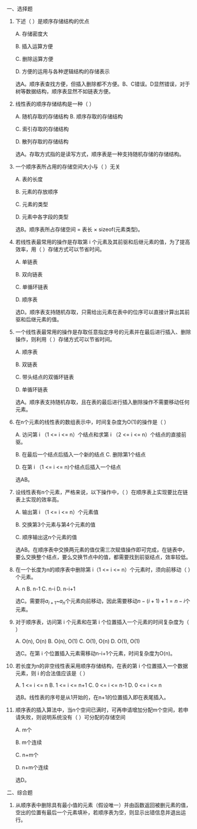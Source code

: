 一、选择题

1. 下述（ ）是顺序存储结构的优点

   A. 存储密度大

   B. 插入运算方便

   C. 删除运算方便

   D. 方便的运用与各种逻辑结构的存储表示

   选A。顺序表查找方便，但插入删除都不方便。B、C错误。D显然错误，对于树等数据结构，顺序表显然不如链表方便。



2. 线性表的顺序存储结构是一种（ ）

   A. 随机存取的存储结构
   B. 顺序存取的存储结构

   C. 索引存取的存储结构

   D. 散列存取的存储结构

   选A。存取方式指的是读写方式，顺序表是一种支持随机存储的存储结构。



3. 一个顺序表所占用的存储空间大小与（ ）无关

   A. 表的长度

   B. 元素的存放顺序

   C. 元素的类型

   D. 元素中各字段的类型

   选B。顺序表所占存储空间 = 表长 × sizeof(元素类型)。



4. 若线性表最常用的操作是存取第 i 个元素及其前驱和后继元素的值，为了提高效率，用（ ）存储方式可以节省时间。

   A. 单链表

   B. 双向链表

   C. 单循环链表

   D. 顺序表

   选D。顺序表支持随机存取，只需给出元素在表中的位序可以直接计算出其前驱和后继元素的值。



5. 一个线性表最常用的操作是存取任意指定序号的元素并在最后进行插入、删除操作，则利用（ ）存储方式可以节省时间。

   A. 顺序表

   B. 双链表

   C. 带头结点的双循环链表

   D. 单循环链表

   选A。顺序表支持随机存取，且在表的最后进行插入删除操作不需要移动任何元素。



6. 在n个元素的线性表的数组表示中，时间复杂度为O(1)的操作是（ ）

   A. 访问第 i （1 <= i <= n）个结点和求第 i （2 <= i <= n）个结点的直接前驱。

   B. 在最后一个结点后插入一个新的结点
   C. 删除第1个结点

   D. 在第 i （1 <= i <= n)个结点后插入一个结点

   选AB。



7. 设线性表有n个元素，严格来说，以下操作中，（ ）在顺序表上实现要比在链表上实现的效率高。

   A. 输出第 i （1 <= i <= n）个元素值

   B. 交换第3个元素与第4个元素的值

   C. 顺序输出这n个元素的值

   选AB。在顺序表中交换两元素的值仅需三次赋值操作即可完成，在链表中，要么交换整个结点，要么交换节点中的值，都需要找到前驱结点，效率较低。



8. 在一个长度为n的顺序表中删除第 i（1 <= i <= n）个元素时，须向前移动（ ）个元素。

   A. n	B. n-1	C. n-i	D. n-i+1

   选C。需要将$a_{i+1}$~$a_{n}$个元素向前移动，因此需要移动$n-(i+1)+1 = n-i$个元素。



9. 对于顺序表，访问第 i 个元素和在第 i 个位置插入一个元素的时间复杂度为（ ）

   A. O(n), O(n)	B. O(n), O(1)	C. O(1), O(n)	D. O(1), O(1)

   选C。在第 i 个位置插入元素需移动n-i+1个元素，时间复杂度为O(n)。



10. 若长度为n的非空线性表采用顺序存储结构，在表的第 i 个位置插入一个数据元素，则 i 的合法值应该是（ ）

    A. 1 <= i <= n		B. 1 <= i <= n+1		C. 0 <= i <= n-1		D. 0 <= i <= n

    选B。线性表的序号是从1开始的，在n+1的位置插入即在表尾插入。



11. 顺序表的插入算法中，当n个空间已满时，可再申请增加分配m个空间，若申请失败，则说明系统没有（ ）可分配的存储空间

    A. m个

    B. m个连续

    C. n+m个

    D. n+m个连续

    选D。



二、综合题

1. 从顺序表中删除具有最小值的元素（假设唯一）并由函数返回被删元素的值，空出的位置有最后一个元素填补，若顺序表为空，则显示出错信息并退出运行。